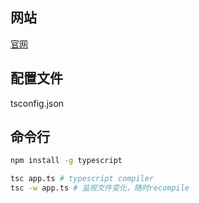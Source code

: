 

## 网站

[官网](https://www.typescriptlang.org/)


## 配置文件

tsconfig.json




## 命令行

```bash
npm install -g typescript

tsc app.ts # typescript compiler
tsc -w app.ts # 监视文件变化，随时recompile
```